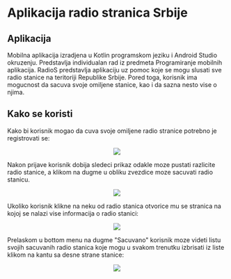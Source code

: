 <h1>Aplikacija radio stranica Srbije</h1>
<h2>Aplikacija</h2>
Mobilna aplikacija izradjena u Kotlin programskom jeziku i Android Studio okruzenju. Predstavlja individualan rad iz predmeta Programiranje mobilnih aplikacija.
RadioS predstavlja aplikaciju uz pomoc koje se mogu slusati sve radio stanice na teritoriji Republike Srbije.
Pored toga, korisnik ima mogucnost da sacuva svoje omiljene stanice, kao i da sazna nesto vise o njima.

<h2>Kako se koristi</h2>
Kako bi korisnik mogao da cuva svoje omiljene radio stranice potrebno je registrovati se:
<p align="center">
  <img src="https://user-images.githubusercontent.com/72694696/221599786-af08e09b-9777-44cf-bed7-5178e45fc97c.JPG">
</p>
  Nakon prijave korisnik dobija sledeci prikaz odakle moze pustati razlicite radio stanice, a klikom na dugme u obliku zvezdice moze sacuvati radio stanicu.
<p align ="center">
  <img src="https://user-images.githubusercontent.com/72694696/221602232-941d6eea-f17a-42f7-b203-fd321299538b.png">
  </p>
  Ukoliko korisnik klikne na neku od radio stanica otvorice mu se stranica na kojoj se nalazi vise informacija o radio stanici:
  <p align ="center">
  <img src="https://user-images.githubusercontent.com/72694696/221602657-d2df5cfe-1104-460d-b4e1-1900e842e88b.png">
  </p>
  Prelaskom u bottom menu na dugme "Sacuvano" korisnik moze videti listu svojih sacuvanih radio stanica koje mogu u svakom trenutku izbrisati iz liste klikom na kantu sa desne strane stanice:
  <p align ="center">
  <img src="https://user-images.githubusercontent.com/72694696/221603041-2d8c4614-5c7e-4a0d-9d7e-759305dfa74f.png">
  </p>



